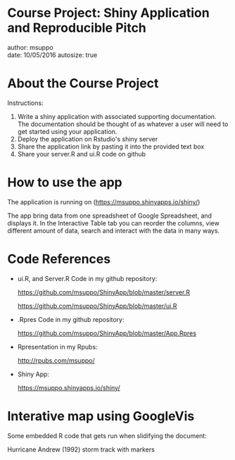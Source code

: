 Course Project: Shiny Application and Reproducible Pitch
========================================================
author: msuppo   
date: 10/05/2016
autosize: true


About the Course Project
========================================================

Instructions:

1. Write a shiny application with associated supporting documentation. The documentation should be thought of as whatever a user will need to get started using your application.
2. Deploy the application on Rstudio's shiny server
3. Share the application link by pasting it into the provided text box
4. Share your server.R and ui.R code on github



How to use the app
========================================================

The application is running on (https://msuppo.shinyapps.io/shiny/)

The app bring data from one spreadsheet of Google Spreadsheet, 
and displays it. In the Interactive Table tab you can reorder the columns, view different amount of data, search and interact with the data in many ways.




Code References
========================================================

- ui.R, and Server.R Code in my github repository:

    https://github.com/msuppo/ShinyApp/blob/master/server.R

    https://github.com/msuppo/ShinyApp/blob/master/ui.R

- .Rpres Code in my github repository:

    https://github.com/msuppo/ShinyApp/blob/master/App.Rpres

- Rpresentation in my Rpubs:

    http://rpubs.com/msuppo/

- Shiny App:

    https://msuppo.shinyapps.io/shiny/



Interative map using GoogleVis
========================================================

Some embedded R code that gets run when slidifying the document:

Hurricane Andrew (1992) storm track with markers

<!-- GeoMap generated in R 3.2.5 by googleVis 0.5.10 package -->
<!-- Fri May 13 12:52:12 2016 -->


<!-- jsHeader -->
<script type="text/javascript">
 
// jsData 
function gvisDataGeoMapID2e48c89905 () {
var data = new google.visualization.DataTable();
var datajson =
[
 [
 10.8,
-35.5,
25,
"Tropical Depression" 
],
[
 11.2,
-37.4,
30,
"Tropical Depression" 
],
[
 11.7,
-39.6,
30,
"Tropical Depression" 
],
[
 12.3,
-42,
35,
"Tropical Storm" 
],
[
 13.1,
-44.2,
35,
"Tropical Storm" 
],
[
 13.6,
-46.2,
40,
"Tropical Storm" 
],
[
 14.1,
-48,
45,
"Tropical Storm" 
],
[
 14.6,
-49.9,
45,
"Tropical Storm" 
],
[
 15.4,
-51.8,
45,
"Tropical Storm" 
],
[
 16.3,
-53.5,
45,
"Tropical Storm" 
],
[
 17.2,
-55.3,
45,
"Tropical Storm" 
],
[
 18,
-56.9,
45,
"Tropical Storm" 
],
[
 18.8,
-58.3,
45,
"Tropical Storm" 
],
[
 19.8,
-59.3,
40,
"Tropical Storm" 
],
[
 20.7,
-60,
40,
"Tropical Storm" 
],
[
 21.7,
-60.7,
40,
"Tropical Storm" 
],
[
 22.5,
-61.5,
40,
"Tropical Storm" 
],
[
 23.2,
-62.4,
45,
"Tropical Storm" 
],
[
 23.9,
-63.3,
45,
"Tropical Storm" 
],
[
 24.4,
-64.2,
50,
"Tropical Storm" 
],
[
 24.8,
-64.9,
50,
"Tropical Storm" 
],
[
 25.3,
-65.9,
55,
"Tropical Storm" 
],
[
 25.6,
-67,
60,
"Tropical Storm" 
],
[
 25.8,
-68.3,
70,
"Hurricane" 
],
[
 25.7,
-69.7,
80,
"Hurricane" 
],
[
 25.6,
-71.1,
90,
"Hurricane" 
],
[
 25.5,
-72.5,
105,
"Hurricane" 
],
[
 25.4,
-74.2,
120,
"Hurricane" 
],
[
 25.4,
-75.8,
135,
"Hurricane" 
],
[
 25.4,
-77.5,
125,
"Hurricane" 
],
[
 25.4,
-79.3,
120,
"Hurricane" 
],
[
 25.6,
-81.2,
110,
"Hurricane" 
],
[
 25.8,
-83.1,
115,
"Hurricane" 
],
[
 26.2,
-85,
115,
"Hurricane" 
],
[
 26.6,
-86.7,
115,
"Hurricane" 
],
[
 27.2,
-88.2,
115,
"Hurricane" 
],
[
 27.8,
-89.6,
120,
"Hurricane" 
],
[
 28.5,
-90.5,
120,
"Hurricane" 
],
[
 29.2,
-91.3,
115,
"Hurricane" 
],
[
 30.1,
-91.7,
80,
"Tropical Storm" 
],
[
 30.9,
-91.6,
50,
"Tropical Storm" 
],
[
 31.5,
-91.1,
35,
"Tropical Depression" 
],
[
 32.1,
-90.5,
30,
"Tropical Depression" 
],
[
 32.8,
-89.6,
30,
"Tropical Depression" 
],
[
 33.6,
-88.4,
25,
"Tropical Depression" 
],
[
 34.4,
-86.7,
20,
"Tropical Depression" 
],
[
 35.4,
-84,
20,
"Tropical Depression" 
] 
];
data.addColumn('number','Latitude');
data.addColumn('number','Longitude');
data.addColumn('number','Speed_kt');
data.addColumn('string','Category');
data.addRows(datajson);
return(data);
}
 
// jsDrawChart
function drawChartGeoMapID2e48c89905() {
var data = gvisDataGeoMapID2e48c89905();
var options = {};
options["dataMode"] = "markers";
options["width"] =    556;
options["height"] =    350;
options["region"] = "US";

    var chart = new google.visualization.GeoMap(
    document.getElementById('GeoMapID2e48c89905')
    );
    chart.draw(data,options);
    

}
  
 
// jsDisplayChart
(function() {
var pkgs = window.__gvisPackages = window.__gvisPackages || [];
var callbacks = window.__gvisCallbacks = window.__gvisCallbacks || [];
var chartid = "geomap";
  
// Manually see if chartid is in pkgs (not all browsers support Array.indexOf)
var i, newPackage = true;
for (i = 0; newPackage && i < pkgs.length; i++) {
if (pkgs[i] === chartid)
newPackage = false;
}
if (newPackage)
  pkgs.push(chartid);
  
// Add the drawChart function to the global list of callbacks
callbacks.push(drawChartGeoMapID2e48c89905);
})();
function displayChartGeoMapID2e48c89905() {
  var pkgs = window.__gvisPackages = window.__gvisPackages || [];
  var callbacks = window.__gvisCallbacks = window.__gvisCallbacks || [];
  window.clearTimeout(window.__gvisLoad);
  // The timeout is set to 100 because otherwise the container div we are
  // targeting might not be part of the document yet
  window.__gvisLoad = setTimeout(function() {
  var pkgCount = pkgs.length;
  google.load("visualization", "1", { packages:pkgs, callback: function() {
  if (pkgCount != pkgs.length) {
  // Race condition where another setTimeout call snuck in after us; if
  // that call added a package, we must not shift its callback
  return;
}
while (callbacks.length > 0)
callbacks.shift()();
} });
}, 100);
}
 
// jsFooter
</script>
 
<!-- jsChart -->  
<script type="text/javascript" src="https://www.google.com/jsapi?callback=displayChartGeoMapID2e48c89905"></script>
 
<!-- divChart -->
  
<div id="GeoMapID2e48c89905" 
  style="width: 556; height: 350;">
</div>
